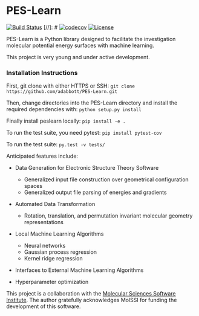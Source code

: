 # PES-Learn
[![Build Status](https://travis-ci.org/CCQC/PES-Learn.svg?branch=master)](https://travis-ci.org/CCQC/PES-Learn)
[//]: #  [![codecov](https://codecov.io/gh/adabbott/PES-Learn/branch/master/graph/badge.svg)](https://codecov.io/gh/adabbott/PES-Learn)
[![License](https://img.shields.io/badge/License-BSD%203--Clause-blue.svg)](https://opensource.org/licenses/BSD-3-Clause)


PES-Learn is a Python library designed to facilitate the investigation molecular potential energy surfaces with machine learning.

This project is very young and under active development.

### Installation Instructions ### 
First, git clone with either HTTPS or SSH: `git clone https://github.com/adabbott/PES-Learn.git`

Then, change directories into the PES-Learn directory and install the required dependencies with: `python setup.py install`

Finally install peslearn locally: `pip install -e .` 

To run the test suite, you need pytest: `pip install pytest-cov` 

To run the test suite: `py.test -v tests/`



Anticipated features include:

* Data Generation for Electronic Structure Theory Software
    * Generalized input file construction over geometrical configuration spaces
    * Generalized output file parsing of energies and gradients 

* Automated Data Transformation  
    * Rotation, translation, and permutation invariant molecular geometry representations

* Local Machine Learning Algorithms
    * Neural networks 
    * Gaussian process regression
    * Kernel ridge regression

* Interfaces to External Machine Learning Algorithms

* Hyperparameter optimization


This project is a collaboration with the [Molecular Sciences Software Institute](http://molssi.org).
The author gratefully acknowledges MolSSI for funding the development of this software.
